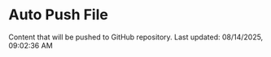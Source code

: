 # Auto Push File

Content that will be pushed to GitHub repository.
Last updated: 08/14/2025, 09:02:36 AM